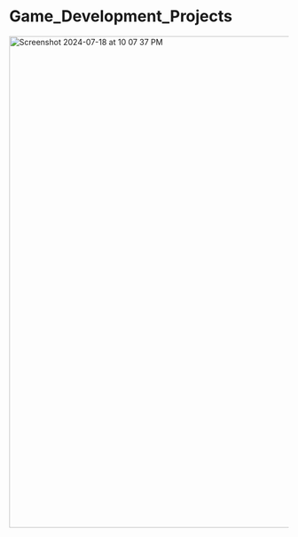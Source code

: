 # Game_Development_Projects
<img width="886" alt="Screenshot 2024-07-18 at 10 07 37 PM" src="https://github.com/user-attachments/assets/592acf7b-3659-442e-9763-ee3e82495a17">
